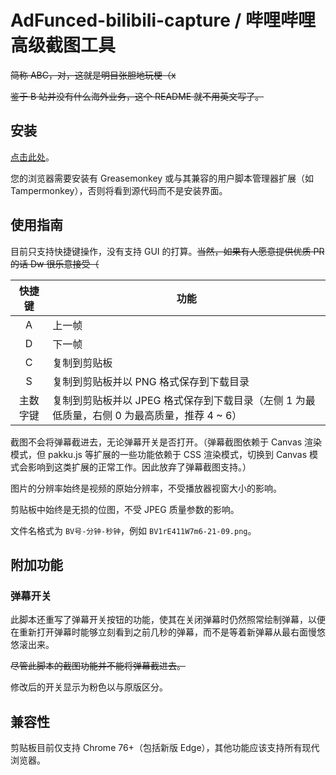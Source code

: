 # AdFunced-bilibili-capture / 哔哩哔哩高级截图工具

~~简称 ABC，对，这就是明目张胆地玩梗（x~~

~~鉴于 B 站并没有什么海外业务，这个 README 就不用英文写了。~~

## 安装

[点击此处](https://github.com/Dwscdv3/AdFunced-bilibili-capture/raw/master/AdFunced-bilibili-capture.user.js)。

您的浏览器需要安装有 Greasemonkey 或与其兼容的用户脚本管理器扩展（如 Tampermonkey），否则将看到源代码而不是安装界面。

## 使用指南

目前只支持快捷键操作，没有支持 GUI 的打算。~~当然，如果有人愿意提供优质 PR 的话 Dw 很乐意接受（~~

| 快捷键   | 功能                                                                                        |
|:--------:|---------------------------------------------------------------------------------------------|
| A        | 上一帧                                                                                      |
| D        | 下一帧                                                                                      |
| C        | 复制到剪贴板                                                                                |
| S        | 复制到剪贴板并以 PNG 格式保存到下载目录                                                     |
| 主数字键 | 复制到剪贴板并以 JPEG 格式保存到下载目录（左侧 1 为最低质量，右侧 0 为最高质量，推荐 4 ~ 6）|

截图不会将弹幕截进去，无论弹幕开关是否打开。（弹幕截图依赖于 Canvas 渲染模式，但 pakku.js 等扩展的一些功能依赖于 CSS 渲染模式，切换到 Canvas 模式会影响到这类扩展的正常工作。因此放弃了弹幕截图支持。）

图片的分辨率始终是视频的原始分辨率，不受播放器视窗大小的影响。

剪贴板中始终是无损的位图，不受 JPEG 质量参数的影响。

文件名格式为 `BV号-分钟-秒钟`，例如 `BV1rE411W7m6-21-09.png`。

## 附加功能

### 弹幕开关

此脚本还重写了弹幕开关按钮的功能，使其在关闭弹幕时仍然照常绘制弹幕，以便在重新打开弹幕时能够立刻看到之前几秒的弹幕，而不是等着新弹幕从最右面慢悠悠滚出来。

~~尽管此脚本的截图功能并不能将弹幕截进去。~~

修改后的开关显示为粉色以与原版区分。

## 兼容性

剪贴板目前仅支持 Chrome 76+（包括新版 Edge），其他功能应该支持所有现代浏览器。
